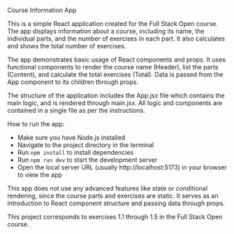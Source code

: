Course Information App

This is a simple React application created for the Full Stack Open course. The app displays information about a course, including its name, the individual parts, and the number of exercises in each part. It also calculates and shows the total number of exercises.

The app demonstrates basic usage of React components and props. It uses functional components to render the course name (Header), list the parts (Content), and calculate the total exercises (Total). Data is passed from the App component to its children through props.

The structure of the application includes the App.jsx file which contains the main logic, and is rendered through main.jsx. All logic and components are contained in a single file as per the instructions.

How to run the app:
- Make sure you have Node.js installed
- Navigate to the project directory in the terminal
- Run `npm install` to install dependencies
- Run `npm run dev` to start the development server
- Open the local server URL (usually http://localhost:5173) in your browser to view the app

This app does not use any advanced features like state or conditional rendering, since the course parts and exercises are static. It serves as an introduction to React component structure and passing data through props.

This project corresponds to exercises 1.1 through 1.5 in the Full Stack Open course.
